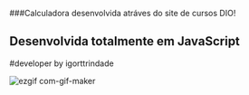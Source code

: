 ###Calculadora desenvolvida atráves do site de cursos DIO!
## Desenvolvida totalmente em JavaScript
#developer by igorttrindade

![ezgif com-gif-maker](https://user-images.githubusercontent.com/82827198/214180514-e9db5bb5-b16d-48e4-a4af-96b934259db9.gif)
